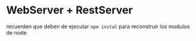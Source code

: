 # WebServer + RestServer

recuerden que deben de ejecutar `npm instal` para reconstruir los modulos de node
